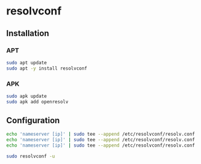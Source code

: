 # resolvconf

## Installation

### APT

```sh
sudo apt update
sudo apt -y install resolvconf
```

### APK

```sh
sudo apk update
sudo apk add openresolv
```

## Configuration

```sh
echo 'nameserver [ip]' | sudo tee --append /etc/resolvconf/resolv.conf.d/base
echo 'nameserver [ip]' | sudo tee --append /etc/resolvconf/resolv.conf.d/head
echo 'nameserver [ip]' | sudo tee --append /etc/resolvconf/resolv.conf.d/tail
```

```sh
sudo resolvconf -u
```
